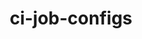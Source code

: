 ---
permalink: /engineering/projects/ci-job-configs/
project_link_name: ci-job-configs
project_url: https://git.linaro.org/ci/job/configs.git/commit
statsAvailable: 'true'
title: ci-job-configs
---